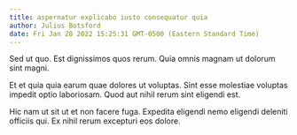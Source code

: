 ```yaml
---
title: aspernatur explicabo iusto consequatur quia
author: Julius Botsford
date: Fri Jan 28 2022 15:25:31 GMT-0500 (Eastern Standard Time)
---
```

Sed ut quo. Est dignissimos quos rerum. Quia omnis magnam ut dolorum sint magni.

 Et et quia quia earum quae dolores ut voluptas. Sint esse molestiae voluptas impedit optio laboriosam. Quod aut nihil rerum sint eligendi est.

 Hic nam ut sit ut et non facere fuga. Expedita eligendi nemo eligendi deleniti officiis qui. Ex nihil rerum excepturi eos dolore.